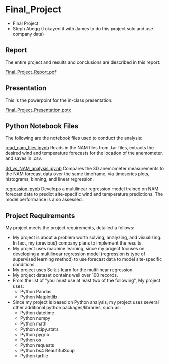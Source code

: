 # Final_Project
- Final Project
- Steph Abegg (I okayed it with James to do this project solo and use company data)

## Report

The entire project and results and conclusions are described in this report:

[Final_Project_Report.pdf](Final_Project_Report.pdf)

## Presentation

This is the powerpoint for the in-class presentation:

[Final_Project_Presentation.pptx](Final_Project_Presentation.pptx)

## Python Notebook Files

The following are the notebook files used to conduct the analysis:

[read_nam_files.ipynb](Python/read_nam_files.ipynb)
Reads in the NAM files from .tar files, extracts the desired wind and temperature forecasts for the location of the anemometer, and saves in .csv. 

[3d_vs_NAM_analysis.ipynb](Python/3d_vs_NAM_analysis.ipynb)
Compares the 3D anemometer measurements to the NAM forecast data over the same timeframe, via timeseries plots, histograms, binning, and linear regression.

[regression.ipynb](Python/regression.ipynb)
Develops a multilinear regression model trained on NAM forecast data to predict site-specific wind and temperature predictions. The model performance is also assessed.

## Project Requirements

My project meets the project requirements, detailed a follows: 

- My project is about a problem worth solving, analyzing, and visualizing. In fact, my (previous) company plans to implement the results.
- My project uses machine learning, since my project focuses on developing a multilinear regression model (regression is type of supervised learning method) to use forecast data to model site-specific conditions.
- My project uses Scikit-learn for the multilinear regression.
- My project dataset contains well over 100 records.
- From the list of "you must use at least two of the following", My project uses:
  - Python Pandas
  - Python Matplotlib
- Since my project is based on Python analysis, my project uses several other additional python packages/libraries, such as:
  - Python datetime
  - Python numpy
  - Python math
  - Python scipy.stats
  - Python pygrib
  - Python os
  - Python requests
  - Python bs4 BeautifulSoup
  - Python tarfile
